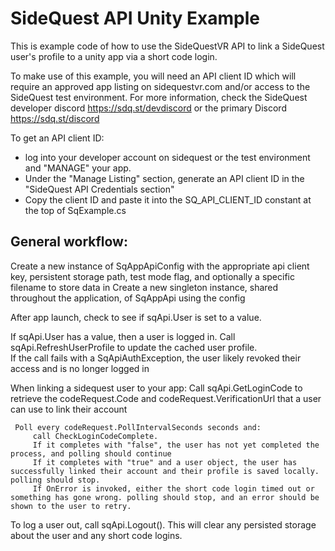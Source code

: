 # SideQuest API Unity Example
This is example code of how to use the SideQuestVR API to link a SideQuest user's profile to a unity app via a short code login.

To make use of this example, you will need an API client ID which will require an approved app listing on sidequestvr.com and/or access to the SideQuest test environment.
For more information, check the SideQuest developer discord https://sdq.st/devdiscord or the primary Discord https://sdq.st/discord

To get an API client ID:
* log into your developer account on sidequest or the test environment and "MANAGE" your app.
* Under the "Manage Listing" section, generate an API client ID in the "SideQuest API Credentials section"
* Copy the client ID and paste it into the SQ_API_CLIENT_ID constant at the top of SqExample.cs

## General workflow:
Create a new instance of SqAppApiConfig with the appropriate api client key, persistent storage path, test mode flag, and optionally a specific filename to store data in
Create a new singleton instance, shared throughout the application, of SqAppApi using the config

After app launch, check to see if sqApi.User is set to a value.

 If sqApi.User has a value, then a user is logged in.
     Call sqApi.RefreshUserProfile to update the cached user profile.  
     If the call fails with a SqApiAuthException, the user likely revoked their access and is no longer logged in
     
When linking a sidequest user to your app:
     Call sqApi.GetLoginCode to retrieve the codeRequest.Code and codeRequest.VerificationUrl that a user can use to link their account
     
     Poll every codeRequest.PollIntervalSeconds seconds and:
         call CheckLoginCodeComplete.
         If it completes with "false", the user has not yet completed the process, and polling should continue
         If it completes with "true" and a user object, the user has successfully linked their account and their profile is saved locally.  polling should stop.
         If OnError is invoked, either the short code login timed out or something has gone wrong. polling should stop, and an error should be shown to the user to retry.

To log a user out, call sqApi.Logout().  This will clear any persisted storage about the user and any short code logins.
